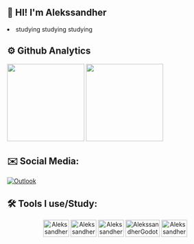 ## 🙋 HI! I'm Alekssandher 

<li> studying studying studying</li>

## ⚙️ Github Analytics
<div>
 <img height="180em" src="https://github-readme-stats.vercel.app/api/top-langs/?username=alekssandher&layout=compact&theme=tokyonight"/>
 <img height="180em" src="https://github-readme-stats.vercel.app/api?username=alekssandher&show_icons=true&theme=tokyonight"/>
</div>

## ✉️ Social Media:
[![Outlook](https://img.shields.io/badge/Microsoft_Outlook-0078D4?style=for-the-badge&logo=microsoft-outlook&logoColor=white)](mailto:alekssandher1@hotmail.com)


## 🛠️ Tools I use/Study:

<div align="center">
<a href="https://pt.wikipedia.org/wiki/HTML"><img align="center" alt="AlekssandherHtml" height="40" width="60" src="https://cdn.jsdelivr.net/gh/devicons/devicon/icons/html5/html5-original.svg" alt="Html" title="Html"/></a>
<a href="https://pt.wikipedia.org/wiki/Cascading_Style_Sheets"><img align="center" alt="AlekssandherCss" height="40" width="60" src="https://cdn.jsdelivr.net/gh/devicons/devicon@latest/icons/css3/css3-original.svg" alt="Css" title="Css"/></a>
<a href="https://pt.wikipedia.org/wiki/JavaScript"><img align="center" alt="AlekssandherJavaScript" height="40" width="60" src="https://cdn.jsdelivr.net/gh/devicons/devicon@latest/icons/javascript/javascript-original.svg" alt="JavaScript" title="JavaScript"/></a>
<a href="https://godotengine.org/"><img align="center" alt="AlekssandherGodot" height="40" width="80" src="https://cdn.jsdelivr.net/gh/devicons/devicon@latest/icons/godot/godot-original.svg" alt="Godot" title="Godot"/></a>
<!-- <a href="https://www.microsoft.com/pt-br/power-platform/products/power-bi"><img align="center" alt="AlekssandherPowerBi" height="40" width="60" src="https://img.shields.io/badge/power_bi-F2C811?style=for-the-badge&logo=powerbi&logoColor=black" alt="PowerBi" title="PowerBi"/></a>
<a href="https://www.mysql.com/"><img align="center" alt="AlekssandherMySql" height="40" width="60" src="https://cdn.jsdelivr.net/gh/devicons/devicon@latest/icons/mysql/mysql-original-wordmark.svg" alt="MySql" title="MySql"/></a> -->
<a href="https://www.debian.org/"><img align="center" alt="AlekssandherDebian" height="40" width="60" src="https://cdn.jsdelivr.net/gh/devicons/devicon@latest/icons/debian/debian-plain-wordmark.svg" alt="Debian" title="Debian"/>

</div>
